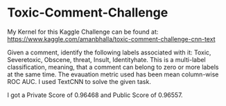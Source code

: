 # Toxic-Comment-Challenge
My Kernel for this Kaggle Challenge can be found at:
https://www.kaggle.com/amanbhalla/toxic-comment-challenge-cnn-text


Given a comment, identify the following labels associated with it:  Toxic, Severetoxic, Obscene, threat, Insult, Identityhate.
This is a multi-label classification, meaning, that a comment can belong to zero or more labels at the same time. The evauation metric used has been mean column-wise ROC AUC. I used TextCNN to solve the given task.

I got a Private Score of 0.96468 and Public Score of 0.96557.
